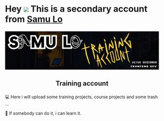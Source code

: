 # Hey <img src="https://raw.githubusercontent.com/MartinHeinz/MartinHeinz/master/wave.gif" width="30px"> This is a secondary account from <a href="https://github.com/samuhlo">Samu Lo </a>

###

<div align="center">
  <img height="" src="https://github.com/samuhlo-training/samuhlo-training/blob/main/banner2.webp"  />
</div>



###

<h2 align="center"> Training account</h2>

###

💻 Here i will upload some training projects, course projects and some trash ...


🌱 If somebody can do it, i can learn it.

###

